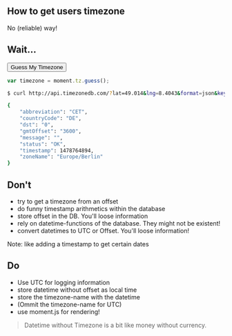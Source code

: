 ## How to get users timezone

No (reliable) way!<!-- .element: class="fragment" -->




## Wait...


<div id="timezoneIdentifier"><button onclick="document.getElementById('timezoneIdentifier').innerHTML = moment.tz.guess();">Guess My Timezone</button></div>

```javascript
var timezone = moment.tz.guess();
```



```bash
$ curl http://api.timezonedb.com/?lat=49.014&lng=8.4043&format=json&key=xxxx

{
    "abbreviation": "CET",
    "countryCode": "DE",
    "dst": "0",
    "gmtOffset": "3600",
    "message": "",
    "status": "OK",
    "timestamp": 1478764894,
    "zoneName": "Europe/Berlin"
}
```



## Don't

* try to get a timezone from an offset<!-- .element: class="fragment" -->
* do funny timestamp arithmetics within the database<!-- .element: class="fragment" -->
* store offset in the DB. You'll loose information<!-- .element: class="fragment" -->
* rely on datetime-functions of the database. They might not be existent!<!-- .element: class="fragment" -->
* convert datetimes to UTC or Offset. You'll loose information!<!-- .element: class="fragment" -->

 Note: like adding a timestamp to get certain dates



## Do

* Use UTC for logging information<!-- .element: class="fragment" -->
* store datetime without offset as local time<!-- .element: class="fragment" -->
* store the timezone-name with the datetime<!-- .element: class="fragment" -->
* (Ommit the timezone-name for UTC)<!-- .element: class="fragment" -->
* use moment.js for rendering!<!-- .element: class="fragment" -->




> Datetime without Timezone is a bit like money without currency.

